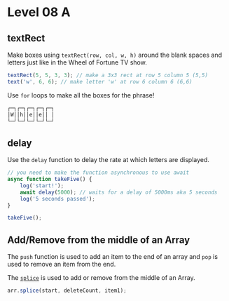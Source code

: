 # Level 08 A

## textRect

Make boxes using `textRect(row, col, w, h)` around the blank spaces and letters just like in the Wheel of Fortune TV show.

```js
textRect(5, 5, 3, 3); // make a 3x3 rect at row 5 column 5 (5,5)
text('w', 6, 6); // make letter 'w' at row 6 column 6 (6,6)
```

Use `for` loops to make all the boxes for the phrase!

```txt
┌─┐┌─┐┌─┐┌─┐┌─┐
│W││h││e││e││ │
└─┘└─┘└─┘└─┘└─┘
```

## delay

Use the `delay` function to delay the rate at which letters are displayed.

```js
// you need to make the function asynchronous to use await
async function takeFive() {
	log('start!');
	await delay(5000); // waits for a delay of 5000ms aka 5 seconds
	log('5 seconds passed');
}

takeFive();
```

## Add/Remove from the middle of an Array

The `push` function is used to add an item to the end of an array and `pop` is used to remove an item from the end.

The [`splice`](https://developer.mozilla.org/en-US/docs/Web/JavaScript/Reference/Global_Objects/Array/splice) is used to add or remove from the middle of an Array.

```js
arr.splice(start, deleteCount, item1);
```
